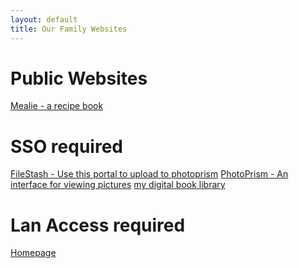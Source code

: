 ```yaml
---
layout: default
title: Our Family Websites
---
```


# Public Websites

<div class="links-container">
  <a href="https://cook.germick.xyz" class="link-button">Mealie - a recipe book</a>
</div>

# SSO required

<div class="links-container">
  <a href="https://filestash.germick.xyz" class="link-button">FileStash - Use this portal to upload to photoprism</a>
  <a href="https://photo.germick.xyz" class="link-button">PhotoPrism - An interface for viewing pictures</a>
   <a href="https://ebook.germick.xyz" class="link-button">my digital book library</a>
</div>

# Lan Access required

<div class="links-container">
  <a href="http://192.168.1.12:7888" class="link-button"> Homepage </a>

</div>
